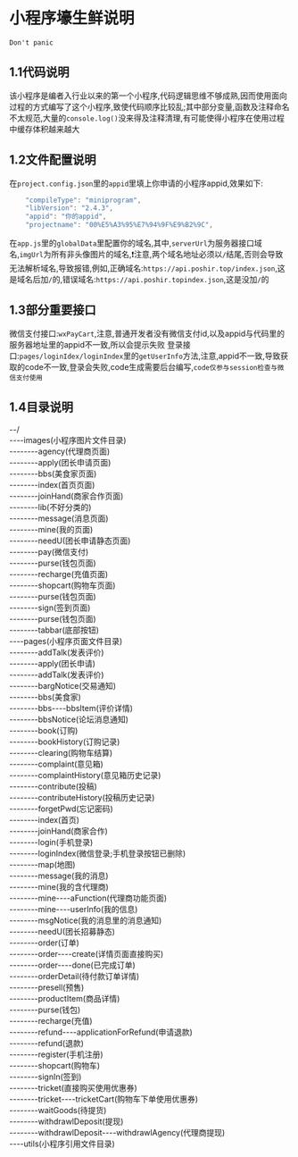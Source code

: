# 小程序壕生鲜说明
`Don't panic`
## 1.1代码说明
该小程序是编者入行业以来的第一个小程序,代码逻辑思维不够成熟,因而使用面向过程的方式编写了这个小程序,致使代码顺序比较乱;其中部分变量,函数及注释命名不太规范,大量的`console.log()`没来得及注释清理,有可能使得小程序在使用过程中缓存体积越来越大
## 1.2文件配置说明
在`project.config.json`里的`appid`里填上你申请的小程序appid,效果如下:
```javascript
	"compileType": "miniprogram",
	"libVersion": "2.4.3",
	"appid": "你的appid",
	"projectname": "00%E5%A3%95%E7%94%9F%E9%B2%9C",
```
在`app.js`里的`globalData`里配置你的域名,其中,`serverUrl`为服务器接口域名,`imgUrl`为所有非头像图片的域名,:exclamation:注意,两个域名地址必须以`/`结尾,否则会导致无法解析域名,导致报错,例如,正确域名:`https://api.poshir.top/index.json`,这是域名后加`/`的,错误域名:`https://api.poshir.topindex.json`,这是没加`/`的
## 1.3部分重要接口
微信支付接口:`wxPayCart`,注意,普通开发者没有微信支付id,以及appid与代码里的服务器地址里的appid不一致,所以会提示失败
登录接口:`pages/loginIdex/loginIndex`里的`getUserInfo`方法,注意,appid不一致,导致获取的code不一致,登录会失败,code生成需要后台编写,`code仅参与session检查与微信支付使用`
## 1.4目录说明
--/  
----images(小程序图片文件目录)  
--------agency(代理商页面)  
--------apply(团长申请页面)  
--------bbs(美食家页面)  
--------index(首页页面)  
--------joinHand(商家合作页面)  
--------lib(不好分类的)  
--------message(消息页面)  
--------mine(我的页面)  
--------needU(团长申请静态页面)  
--------pay(微信支付)  
--------purse(钱包页面)  
--------recharge(充值页面)  
--------shopcart(购物车页面)  
--------purse(钱包页面)  
--------sign(签到页面)  
--------purse(钱包页面)  
--------tabbar(底部按钮)  
----pages(小程序页面文件目录)  
--------addTalk(发表评价)  
--------apply(团长申请)  
--------addTalk(发表评价)  
--------bargNotice(交易通知)  
--------bbs(美食家)  
--------bbs----bbsItem(评价详情)  
--------bbsNotice(论坛消息通知)  
--------book(订购)  
--------bookHistory(订购记录)  
--------clearing(购物车结算)  
--------complaint(意见箱)  
--------complaintHistory(意见箱历史记录)  
--------contribute(投稿)  
--------contributeHistory(投稿历史记录)  
--------forgetPwd(忘记密码)  
--------index(首页)  
--------joinHand(商家合作)  
--------login(手机登录)  
--------loginIndex(微信登录;手机登录按钮已删除)  
--------map(地图)  
--------message(我的消息)  
--------mine(我的含代理商)  
--------mine----aFunction(代理商功能页面)  
--------mine----userInfo(我的信息)  
--------msgNotice(我的消息里的消息通知)  
--------needU(团长招募静态)  
--------order(订单)  
--------order----create(详情页面直接购买)  
--------order----done(已完成订单)  
--------orderDetail(待付款订单详情)  
--------presell(预售)  
--------productItem(商品详情)  
--------purse(钱包)  
--------recharge(充值)  
--------refund----applicationForRefund(申请退款)  
--------refund(退款)  
--------register(手机注册)  
--------shopcart(购物车)  
--------signIn(签到)  
--------tricket(直接购买使用优惠券)  
--------tricket----tricketCart(购物车下单使用优惠券)  
--------waitGoods(待提货)  
--------withdrawlDeposit(提现)  
--------withdrawlDeposit----withdrawlAgency(代理商提现)  
----utils(小程序引用文件目录)  

##
##
